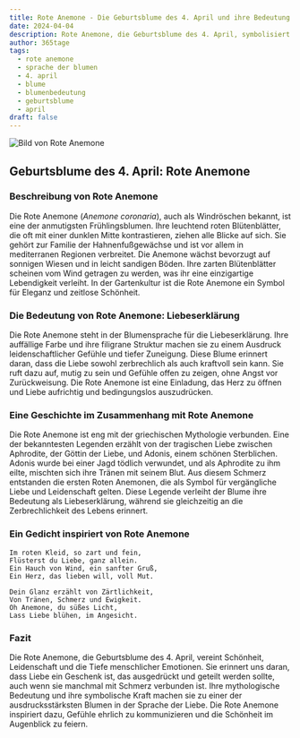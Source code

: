 ```yaml
---
title: Rote Anemone - Die Geburtsblume des 4. April und ihre Bedeutung
date: 2024-04-04
description: Rote Anemone, die Geburtsblume des 4. April, symbolisiert Liebeserklärung. Erfahre mehr über ihre Geschichte, Bedeutung und Symbolik in der Sprache der Blumen.
author: 365tage
tags:
  - rote anemone
  - sprache der blumen
  - 4. april
  - blume
  - blumenbedeutung
  - geburtsblume
  - april
draft: false
---
```


![Bild von Rote Anemone](https://cdn.pixabay.com/photo/2017/06/23/03/45/anemone-2433412_1280.png#center)


## Geburtsblume des 4. April: Rote Anemone

### Beschreibung von Rote Anemone

Die Rote Anemone (_Anemone coronaria_), auch als Windröschen bekannt, ist eine der anmutigsten Frühlingsblumen. Ihre leuchtend roten Blütenblätter, die oft mit einer dunklen Mitte kontrastieren, ziehen alle Blicke auf sich. Sie gehört zur Familie der Hahnenfußgewächse und ist vor allem in mediterranen Regionen verbreitet. Die Anemone wächst bevorzugt auf sonnigen Wiesen und in leicht sandigen Böden. Ihre zarten Blütenblätter scheinen vom Wind getragen zu werden, was ihr eine einzigartige Lebendigkeit verleiht. In der Gartenkultur ist die Rote Anemone ein Symbol für Eleganz und zeitlose Schönheit.

### Die Bedeutung von Rote Anemone: Liebeserklärung

Die Rote Anemone steht in der Blumensprache für die Liebeserklärung. Ihre auffällige Farbe und ihre filigrane Struktur machen sie zu einem Ausdruck leidenschaftlicher Gefühle und tiefer Zuneigung. Diese Blume erinnert daran, dass die Liebe sowohl zerbrechlich als auch kraftvoll sein kann. Sie ruft dazu auf, mutig zu sein und Gefühle offen zu zeigen, ohne Angst vor Zurückweisung. Die Rote Anemone ist eine Einladung, das Herz zu öffnen und Liebe aufrichtig und bedingungslos auszudrücken.

### Eine Geschichte im Zusammenhang mit Rote Anemone

Die Rote Anemone ist eng mit der griechischen Mythologie verbunden. Eine der bekanntesten Legenden erzählt von der tragischen Liebe zwischen Aphrodite, der Göttin der Liebe, und Adonis, einem schönen Sterblichen. Adonis wurde bei einer Jagd tödlich verwundet, und als Aphrodite zu ihm eilte, mischten sich ihre Tränen mit seinem Blut. Aus diesem Schmerz entstanden die ersten Roten Anemonen, die als Symbol für vergängliche Liebe und Leidenschaft gelten. Diese Legende verleiht der Blume ihre Bedeutung als Liebeserklärung, während sie gleichzeitig an die Zerbrechlichkeit des Lebens erinnert.

### Ein Gedicht inspiriert von Rote Anemone

```
Im roten Kleid, so zart und fein,  
Flüsterst du Liebe, ganz allein.  
Ein Hauch von Wind, ein sanfter Gruß,  
Ein Herz, das lieben will, voll Mut.  

Dein Glanz erzählt von Zärtlichkeit,  
Von Tränen, Schmerz und Ewigkeit.  
Oh Anemone, du süßes Licht,  
Lass Liebe blühen, im Angesicht.  
```

### Fazit

Die Rote Anemone, die Geburtsblume des 4. April, vereint Schönheit, Leidenschaft und die Tiefe menschlicher Emotionen. Sie erinnert uns daran, dass Liebe ein Geschenk ist, das ausgedrückt und geteilt werden sollte, auch wenn sie manchmal mit Schmerz verbunden ist. Ihre mythologische Bedeutung und ihre symbolische Kraft machen sie zu einer der ausdrucksstärksten Blumen in der Sprache der Liebe. Die Rote Anemone inspiriert dazu, Gefühle ehrlich zu kommunizieren und die Schönheit im Augenblick zu feiern.